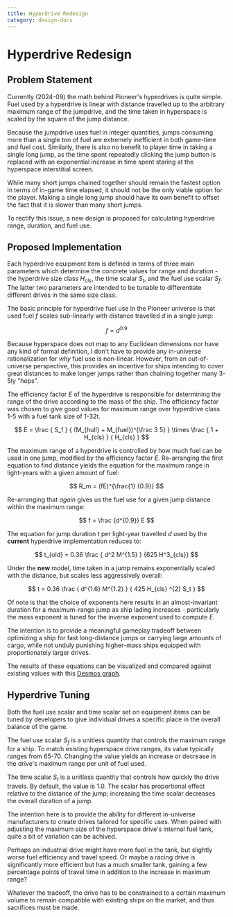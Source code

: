 ```yaml
---
title: Hyperdrive Redesign
category: design-docs
---
```


# Hyperdrive Redesign

## Problem Statement

Currently (2024-09) the math behind Pioneer's hyperdrives is quite simple. Fuel used by a hyperdrive is linear with distance travelled up to the arbitrary maximum range of the jumpdrive, and the time taken in hyperspace is scaled by the square of the jump distance.

Because the jumpdrive uses fuel in integer quantities, jumps consuming more than a single ton of fuel are extremely inefficient in both game-time and fuel cost. Similarly, there is also no benefit to player time in taking a single long jump, as the time spent repeatedly clicking the jump button is replaced with an exponential increase in time spent staring at the hyperspace interstitial screen.

While many short jumps chained together should remain the fastest option in terms of in-game time elapsed, it should not be the only viable option for the player. Making a single long jump should have its own benefit to offset the fact that it is slower than many short jumps.

To rectify this issue, a new design is proposed for calculating hyperdrive range, duration, and fuel use.

## Proposed Implementation

Each hyperdrive equipment item is defined in terms of three main parameters which determine the concrete values for range and duration - the hyperdrive size class $H_{cls}$, the time scalar $S_t$, and the fuel use scalar $S_f$. The latter two parameters are intended to be tunable to differentiate different drives in the same size class.

The basic principle for hyperdrive fuel use in the Pioneer universe is that used fuel $f$ scales sub-linearly with distance travelled $d$ in a single jump:

$$
f = d^{0.9}
$$

Because hyperspace does not map to any Euclidean dimensions nor have any kind of formal definition, I don't have to provide any in-universe rationalization for *why* fuel use is non-linear. However, from an out-of-universe perspective, this provides an incentive for ships intending to cover great distances to make longer jumps rather than chaining together many 3-5ly "hops".

The efficiency factor $E$ of the hyperdrive is responsible for determining the range of the drive according to the mass of the ship. The efficiency factor was chosen to give good values for maximum range over hyperdrive class 1-5 with a fuel tank size of 1-32t.

$$
E = \frac { S_f } { (M_{hull} + M_{fuel})^{\frac 3 5} } \times \frac { 1 + H_{cls} } { H_{cls} }
$$

The maximum range of a hyperdrive is controlled by how much fuel can be used in one jump, modified by the efficiency factor $E$. Re-arranging the first equation to find distance yields the equation for the maximum range in light-years with a given amount of fuel:

$$
R_m = (fE)^{\frac{1} {0.9}}
$$

Re-arranging that *again* gives us the fuel use for a given jump distance within the maximum range:

$$
f = \frac {d^{0.9}} E
$$

The equation for jump duration $t$ per light-year travelled $d$ used by the **current** hyperdrive implementation reduces to:

$$
t_{old} = 0.36 \frac { d^2 M^{1.5} } {625 H^3_{cls}}
$$

Under the **new** model, time taken in a jump remains exponentially scaled with the distance, but scales less aggressively overall:

$$
t = 0.36 \frac { d^{1.6} M^{1.2} } { 425 H_{cls} ^{2} S_t }
$$

Of note is that the choice of exponents here results in an almost-invariant duration for a maximum-range jump as ship lading increases - particularly the mass exponent is tuned for the inverse exponent used to compute $E$.

The intention is to provide a meaningful gameplay tradeoff between optimizing a ship for fast long-distance jumps or carrying large amounts of cargo, while not unduly punishing higher-mass ships equipped with proportionately larger drives.

The results of these equations can be visualized and compared against existing values with this [Desmos graph](https://www.desmos.com/calculator/29lusfbzkg).

## Hyperdrive Tuning

Both the fuel use scalar and time scalar set on equipment items can be tuned by developers to give individual drives a specific place in the overall balance of the game.

The fuel use scalar $S_f$ is a unitless quantity that controls the maximum range for a ship. To match existing hyperspace drive ranges, its value typically ranges from 65-70. Changing the value yields an increase or decrease in the drive's maximum range per unit of fuel used.

The time scalar $S_t$ is a unitless quantity that controls how quickly the drive travels. By default, the value is 1.0. The scalar has proportional effect relative to the distance of the jump; increasing the time scalar decreases the overall duration of a jump.

The intention here is to provide the ability for different in-universe manufacturers to create drives tailored for specific uses. When paired with adjusting the maximum size of the hyperspace drive's internal fuel tank, quite a bit of variation can be achived.

Perhaps an industrial drive might have more fuel in the tank, but slightly worse fuel efficiency and travel speed. Or maybe a racing drive is significantly more efficient but has a much smaller tank, gaining a few percentage points of travel time in addition to the increase in maximum range?

Whatever the tradeoff, the drive has to be constrained to a certain maximum volume to remain compatible with existing ships on the market, and thus sacrifices must be made.
